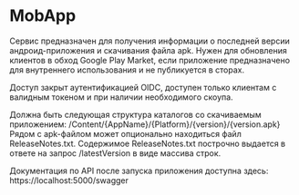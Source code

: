 # MobApp
Сервис предназначен для получения информации о последней версии андроид-приложения и скачивания файла apk. Нужен для обновления клиентов в обход Google Play Market, если приложение предназначено для внутреннего использования и не публикуется в сторах.

Доступ закрыт аутентификацией OIDC, доступен только клиентам с валидным токеном и при наличии необходимого скоупа.

Должна быть следующая структура каталогов со скачиваемым приложением: /Content/{AppName}/{Platform}/{version}/{version.apk} Рядом с apk-файлом может опционально находиться файл ReleaseNotes.txt. Содержимое ReleaseNotes.txt построчно выдается в ответе на запрос /latestVersion в виде массива строк.

Документация по API после запуска приложения доступна здесь: https://localhost:5000/swagger
